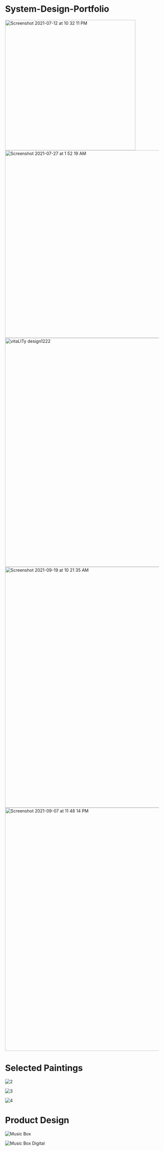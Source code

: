 # System-Design-Portfolio

<img width="427" alt="Screenshot 2021-07-12 at 10 32 11 PM" src="https://user-images.githubusercontent.com/73702692/149642753-c2fb2fe9-64aa-49e4-b3c3-5742d88b5505.png">

<img width="615" alt="Screenshot 2021-07-27 at 1 52 19 AM" src="https://user-images.githubusercontent.com/73702692/149642755-b62e9d10-0ad1-49fb-ae9f-ce22bc72ab5c.png">

<img width="750" alt="vitaLITy design1222" src="https://user-images.githubusercontent.com/73702692/149642756-f1382665-2cab-4eab-a41b-0c9dea521eee.png">

<img width="789" alt="Screenshot 2021-09-19 at 10 21 35 AM" src="https://user-images.githubusercontent.com/73702692/149642785-c0d4fc64-de28-451d-a8f2-7612771658e3.png">

<img width="797" alt="Screenshot 2021-09-07 at 11 48 14 PM" src="https://user-images.githubusercontent.com/73702692/149642759-981cfdd0-ad7b-4ce3-a9dc-ffc4b49166f3.png">


# Selected Paintings

![2](https://user-images.githubusercontent.com/73702692/149646082-6f44592e-f021-4b7d-b316-2b1917e736b5.JPG)

![3](https://user-images.githubusercontent.com/73702692/149646086-3cb19012-b638-4d0a-9851-b623243a918f.jpg)

![4](https://user-images.githubusercontent.com/73702692/149646088-0bb6a051-6557-4100-812f-a7d8200be221.jpg)


# Product Design

![Music Box](https://user-images.githubusercontent.com/73702692/149646115-393bcf67-c1d6-46a3-a07c-c0ebb0b9421f.jpg)

![Music Box Digital](https://user-images.githubusercontent.com/73702692/149646119-28bb3f34-dcc5-4597-b490-f56ee00ea11b.JPG)
